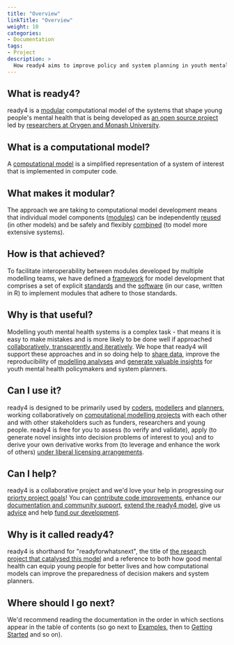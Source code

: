 ```yaml
---
title: "Overview"
linkTitle: "Overview"
weight: 10
categories:
- Documentation
tags:
- Project
description: >
  How ready4 aims to improve policy and system planning in youth mental health.
---
```


## What is ready4?
ready4 is a [modular](/docs/getting-started/concepts/module/) computational model of the systems that shape young people's mental health that is being developed as [an open source project](/docs/getting-started/software/terms/licenses/) led by [researchers at Orygen and Monash University](/about/). 

## What is a computational model?
A [computational model](/docs/getting-started/concepts/model) is a simplified representation of a system of interest that is implemented in computer code.

## What makes it modular?
The approach we are taking to computational model development means that individual model components ([modules](/docs/framework/implementation/modularity/)) can be independently [reused](/docs/model/using-modules/) (in other models) and be safely and flexibly [combined](/docs/framework/implementation/paradigm//#modular-computational-models) (to model more extensive systems).

## How is that achieved?
To facilitate interoperability between modules developed by multiple modelling teams, we have defined a [framework](/docs/framework/) for model development that comprises a set of explicit [standards](/docs/framework/standards) and the [software](/docs/getting-started/software) (in our case, written in R) to implement modules that adhere to those standards.

## Why is that useful?
Modelling youth mental health systems is a complex task - that means it is easy to make mistakes and is more likely to be done well if approached [collaboratively, transparently and iteratively](/docs/getting-started/motivation/). We hope that ready4 will support these approaches and in so doing help to [share data](/docs/datasets), improve the reproducibility of [modelling analyses](/docs/analyses) and [generate valuable insights](/docs/examples) for youth mental health policymakers and system planners.

## Can I use it?
ready4 is designed to be primarily used by [coders](/docs/getting-started/users/coder), [modellers](/docs/getting-started/users/modeller) and [planners](/docs/getting-started/users/planner), working collaboratively on [computational modelling projects](/docs/getting-started/concepts/project/) with each other and with other stakeholders such as funders, researchers and young people. ready4 is free for you to assess (to verify and validate), apply (to generate novel insights into decision problems of interest to you) and to derive your own derivative works from (to leverage and enhance the work of others) [under liberal licensing arrangements](/docs/getting-started/software/terms/).

## Can I help?
ready4 is a collaborative project and we'd love your help in progressing our [priorty project goals](/docs/contribution-guidelines/priorities/)! You can [contribute code improvements](/docs/contribution-guidelines/contribution-types/code/), enhance our [documentation and community support](/docs/contribution-guidelines/contribution-types/community/), [extend the ready4 model](/docs/contribution-guidelines/contribution-types/extensions/), give us [advice](/docs/contribution-guidelines/contribution-types/advisory/) and help [fund our development](/docs/contribution-guidelines/contribution-types/funding/).

## Why is it called ready4?
ready4 is shorthand for "readyforwhatsnext", the title of [the research project that catalysed this model](/about/) and a reference to both how good mental health can equip young people for better lives and how computational models can improve the preparedness of decision makers and system planners.

## Where should I go next?
We'd recommend reading the documentation in the order in which sections appear in the table of contents (so go next to [Examples](/docs/examples/), then to [Getting Started](/docs/getting-started/) and so on). 


